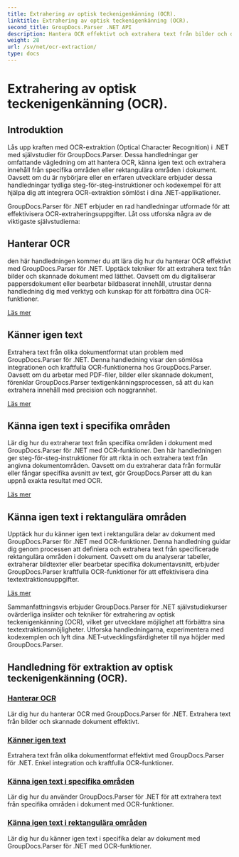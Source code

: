 ```yaml
---
title: Extrahering av optisk teckenigenkänning (OCR).
linktitle: Extrahering av optisk teckenigenkänning (OCR).
second_title: GroupDocs.Parser .NET API
description: Hantera OCR effektivt och extrahera text från bilder och dokument med GroupDocs.Parser för .NET. Förbättra dina OCR-förmåga idag!
weight: 28
url: /sv/net/ocr-extraction/
type: docs
---
```

# Extrahering av optisk teckenigenkänning (OCR).


## Introduktion

Lås upp kraften med OCR-extraktion (Optical Character Recognition) i .NET med självstudier för GroupDocs.Parser. Dessa handledningar ger omfattande vägledning om att hantera OCR, känna igen text och extrahera innehåll från specifika områden eller rektangulära områden i dokument. Oavsett om du är nybörjare eller en erfaren utvecklare erbjuder dessa handledningar tydliga steg-för-steg-instruktioner och kodexempel för att hjälpa dig att integrera OCR-extraktion sömlöst i dina .NET-applikationer.

GroupDocs.Parser för .NET erbjuder en rad handledningar utformade för att effektivisera OCR-extraheringsuppgifter. Låt oss utforska några av de viktigaste självstudierna:

## Hanterar OCR
den här handledningen kommer du att lära dig hur du hanterar OCR effektivt med GroupDocs.Parser för .NET. Upptäck tekniker för att extrahera text från bilder och skannade dokument med lätthet. Oavsett om du digitaliserar pappersdokument eller bearbetar bildbaserat innehåll, utrustar denna handledning dig med verktyg och kunskap för att förbättra dina OCR-funktioner.

[Läs mer](./handling-ocr/)

## Känner igen text
Extrahera text från olika dokumentformat utan problem med GroupDocs.Parser för .NET. Denna handledning visar den sömlösa integrationen och kraftfulla OCR-funktionerna hos GroupDocs.Parser. Oavsett om du arbetar med PDF-filer, bilder eller skannade dokument, förenklar GroupDocs.Parser textigenkänningsprocessen, så att du kan extrahera innehåll med precision och noggrannhet.

[Läs mer](./recognizing-text/)

## Känna igen text i specifika områden
Lär dig hur du extraherar text från specifika områden i dokument med GroupDocs.Parser för .NET med OCR-funktioner. Den här handledningen ger steg-för-steg-instruktioner för att rikta in och extrahera text från angivna dokumentområden. Oavsett om du extraherar data från formulär eller fångar specifika avsnitt av text, gör GroupDocs.Parser att du kan uppnå exakta resultat med OCR.

[Läs mer](./recognizing-text-in-specific-areas/)

## Känna igen text i rektangulära områden
Upptäck hur du känner igen text i rektangulära delar av dokument med GroupDocs.Parser för .NET med OCR-funktioner. Denna handledning guidar dig genom processen att definiera och extrahera text från specificerade rektangulära områden i dokument. Oavsett om du analyserar tabeller, extraherar bildtexter eller bearbetar specifika dokumentavsnitt, erbjuder GroupDocs.Parser kraftfulla OCR-funktioner för att effektivisera dina textextraktionsuppgifter.

[Läs mer](./recognizing-text-in-rectangular-regions/)

Sammanfattningsvis erbjuder GroupDocs.Parser för .NET självstudiekurser ovärderliga insikter och tekniker för extrahering av optisk teckenigenkänning (OCR), vilket ger utvecklare möjlighet att förbättra sina textextraktionsmöjligheter. Utforska handledningarna, experimentera med kodexemplen och lyft dina .NET-utvecklingsfärdigheter till nya höjder med GroupDocs.Parser.
## Handledning för extraktion av optisk teckenigenkänning (OCR).
### [Hanterar OCR](./handling-ocr/)
Lär dig hur du hanterar OCR med GroupDocs.Parser för .NET. Extrahera text från bilder och skannade dokument effektivt.
### [Känner igen text](./recognizing-text/)
Extrahera text från olika dokumentformat effektivt med GroupDocs.Parser för .NET. Enkel integration och kraftfulla OCR-funktioner.
### [Känna igen text i specifika områden](./recognizing-text-in-specific-areas/)
Lär dig hur du använder GroupDocs.Parser för .NET för att extrahera text från specifika områden i dokument med OCR-funktioner.
### [Känna igen text i rektangulära områden](./recognizing-text-in-rectangular-regions/)
Lär dig hur du känner igen text i specifika delar av dokument med GroupDocs.Parser för .NET med OCR-funktioner.